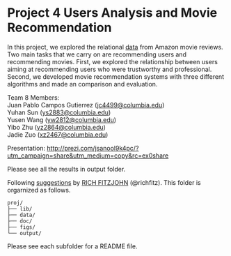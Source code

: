 # Project 4 Users Analysis and Movie Recommendation
 
In this project, we explored the relational [data](http://snap.stanford.edu/data/web-Movies.html) from  Amazon movie reviews. Two main tasks that we carry on are recommending users and recommending movies. First, we explored the relationship between users aiming at recommending users who were trustworthy and professional. Second, we developed movie recommendation systems with three different algorithms and made an comparison and evaluation. 


Team 8 Members:   
Juan Pablo Campos Gutierrez (jc4499@columbia.edu)  
Yuhan Sun (ys2883@columbia.edu)  
Yusen Wang (yw2812@columbia.edu)  
Yibo Zhu (yz2864@columbia.edu)  
Jadie Zuo (xz2467@columbia.edu)  
 
Presentation: http://prezi.com/jsanool9k4pc/?utm_campaign=share&utm_medium=copy&rc=ex0share

Please see all the results in output folder.

Following [suggestions](http://nicercode.github.io/blog/2013-04-05-projects/) by [RICH FITZJOHN](http://nicercode.github.io/about/#Team) (@richfitz). This folder is orgarnized as follows.

```
proj/
├── lib/
├── data/
├── doc/
├── figs/
└── output/
```

Please see each subfolder for a README file.

